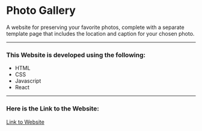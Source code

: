 # Photo Gallery

A website for preserving your favorite photos, complete with a separate template page that includes the location and caption for your chosen photo.

<hr>

### This Website is developed using the following:
- HTML
- CSS
- Javascript
- React

<hr>

### Here is the Link to the Website:

[Link to Website](https://hassanchowdhry.github.io/PhotoGallery-V2/)
